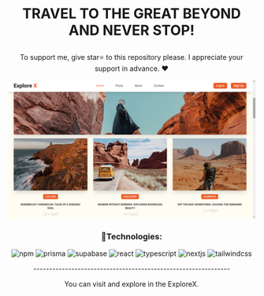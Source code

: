 
# <p align="center" color="#eb5e28">TRAVEL TO THE GREAT BEYOND AND NEVER STOP!</p>

<p align="center">To support me, give star⭐ to this repository please.
I appreciate your support in advance. ❤</p>

<img src="public/assets/readme.png"/>



### <p align="center">🔧Technologies:</p>
<div align="center" >
  
![npm](https://img.shields.io/badge/npm-eb5e28?style=for-the-badge&logo=npm&logoColor=white)
![prisma](https://img.shields.io/badge/prisma-eb5e28?style=for-the-badge&logo=prisma&logoColor=white)
![supabase](https://img.shields.io/badge/supabase-eb5e28?style=for-the-badge&logo=supabase&logoColor=white)
![react](https://img.shields.io/badge/react-eb5e28?style=for-the-badge&logo=react&logoColor=white)
![typescript](https://img.shields.io/badge/typescript-eb5e28?style=for-the-badge&logo=typescript&logoColor=white)
![nextjs](https://img.shields.io/badge/next.js-eb5e28?style=for-the-badge&logo=nextdotjs&logoColor=white)
![tailwindcss](https://img.shields.io/badge/tailwindcss-eb5e28?style=for-the-badge&logo=tailwindcss&logoColor=white)
  
</div>

<p align="center">--------------------------------------------------------------</p>
  
<p align="center">You can visit and explore in the ExploreX.</p>
